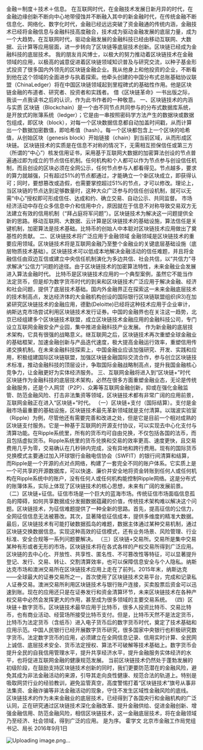 金融＝制度＋技术＋信息。
在互联网时代，在金融技术发展日新月异的时代，在金融边缘创新不断向中心地带侵蚀并不断融入其中的新金融时代，在传统金融不断信息化、网络化、数字化时代，金融已经远远突破了资金融通的传统内涵，金融技术已经将金融信息与金融科技高度融合，技术成为驱动金融发展的底层力量，成为一个大趋势。在互联网时代，驱动金融发展的金融科技已经由移动互联网、大数据、云计算等应用层面，进一步转向了区块链等底层技术创新。区块链已经成为金融科技的底层技术。
我的朋友肖风博士，以极大的努力推动着区块链技术在金融领域的应用，以极高的诚意促进着区块链领域知识普及与研究交流，以种子基金形式投资了很多国内外领先的区块链金融企业。我从他身上和他投资的企业，不断看到他在这个领域的全面进步与执着探索。他牵头创建的中国分布式总账基础协议联盟（ChinaLedger）将在中国区块链领域起到里程碑式的基础性作用。他是区块链金融的布道者、研究者、投资者和实践者。
借《区块链革命》一书出版之际，我谈一点我读书之后的认识，作为此书作者的一种敬意。
一、区块链技术的内涵与实质
区块链（Blockchain）是一个由不同节点共同参与的分布式数据库系统，是开放式的账簿系统（ledger）；它是由一串按照密码学方法产生的数据块或数据包组成，即区块（block），对每一个区块数据信息都自动加盖时间戳，从而计算出一个数据加密数值，即哈希值（hash）。每一个区块都包含上一个区块的哈希值，从创始区块（genesis block）开始链接（chain）到当前区域，从而形成区块链。
区块链技术的实质是在信息不对称的情况下，无需相互担保信任或第三方（所谓的“中心”）核发信用证书，采用基于互联网大数据的加密算法创设的节点普遍通过即为成立的节点信任机制。任何机构和个人都可以作为节点参与创设信任机制，而且创设的区块必须在全网公示，任何节点参与人都看得见。节点越多，要求的算力就越强，只有超过51%的节点都通过，才能确立一个新区块成立，即获得认可；同时，要想篡改或造假，也需要掌控超过51%的节点，才可以修改。理论上，当区块链的节点达到足够数量时，这种大众广泛参与的信任创设机制，就可以无需“中心”授权即可形成信任、达成和约、确立交易、自动公示、共同监督。
市场经济活动中存在众多信息中介和信用中介，原因就在于信息不对称导致交易双方无法建立有效的信用机制（“拜占庭将军问题”）。区块链技术为解决这一问题提供全新的思路。移动互联网、大数据、云计算是区块链技术的基础设施，算法信任是关键机制，加密算法是技术基础。比特币的创始人中本聪对区块链技术应用做出了奠基性的贡献。
二、区块链技术将广泛应用于金融领域
金融领域是区块链技术的重要应用领域。区块链技术将是互联网金融乃至整个金融业的关键底层基础设施（底层物质技术基础）。区块链技术可以低成本地解决金融活动的信任难题，并且将金融信任由双边互信或建立中央信任机制演化为多边共信、社会共信，以“共信力”寻求解决“公信力”问题的途径。由于区块链技术的加密算法特性，未来金融业会发展进入算法金融时代。
比特币是区块链技术应用的一个典型案例，虽然它不能当作法定货币，但是却为数字货币时代的到来和区块链技术广泛应用于解决金融、经济和社会问题，提供了底层技术基础。国内外金融界正在探索这一未来金融底层技术的技术制高点，发达经济体的大金融机构创设的国际银行区块链联盟组织(R3)在加紧研究区块链技术的金融应用，德勤(Deloitte)已经将这种技术应用于企业审计，纳斯达克市场尝试利用区块链技术发行证券。中国的金融界也在关注这一趋势，北京已经组建多个区块链技术联盟，成立区块链技术金融应用的金融科技公司，专门设立互联网金融安全产业园，集中推进金融科技产业发展。
作为新金融的底层技术架构，它具有很强的战略意义。继互联网之后，区块链技术再次重塑全球金融业的基础框架，加速金融创新与产品迭代速度，极大提高金融运行效率，重塑信用传递交换机制。在未来金融科技探索上，中国金融业应该加强研究、开发、实践和应用，积极组建国际区块链联盟，加强区块链金融国际交流合作，参与创立区块链技术标准，推动金融科技的顶层设计，争取国际金融战略制高点，提升我国金融核心竞争力，让金融更好为实体经济服务。
三、互联网金融将进入到“区块链+”时代
区块链作为金融科技的底层技术架构，必然在很多方面重塑金融业态，无论是传统金融服务，还是个人网贷（P2P）、众筹等互联网金融创新，抑或在强化金融监管、防范金融风险、打击非法集资等领域，区块链技术都有非常广阔的应用前景，互联网金融正在进入“区块链+”时代。
（一）区块链+支付（国际结算）。支付是金融市场最重要的基础设施，区块链技术最先革新领域就是支付清算。以瑞波实验室（Ripple）为例，尽管他还有需要完善和改进之处，但是它是目前一个相对成熟的区块链支付服务。它是一种基于互联网的开源支付协议，可以实现去中心化支付与清算功能。在Ripple系统里，所有的货币均可自由兑换，不仅包括各国的法币，而且包括虚拟货币。Ripple系统里的货币兑换和交易的效率更高、速度更快，且交易费用几乎为零，交易确认在几秒钟内完成，没有异地和跨行费用。现有的国际货币兑换模式主要通过加入环球银行金融电信协会（SWFIT）的银行间清算和结算，而Ripple是一个开源的点对点网络，构建了一套完全不同的账户体系。它实质上是一个可共享的开源数据库，可以快速、廉价并安全地将资金转账到任何人或任何机构在Ripple系统中的账户，没有任何人或任何机构能控制Ripple网络。这是分布式的账簿体系，实际上体现了区块链技术的核心思想，未来有广阔的发展前景。
（二）区块链+征信。征信市场是一个巨大的蓝海市场。传统征信市场面临信息孤岛的障碍，如何共享数据成分发掘数据蕴藏的价值，传统技术架构难以解决这个问题。区块链技术，为征信难题提供了一种全新的思路。首先，提高征信的公信力，全网征信信息无法被篡改。其次，显著降低征信成本，提供多维度的精准大数据。最后，区块链技术有可能打破数据孤岛的难题，数据主体通过某种交易机制，通过区块链交换数据信息。实现这种高效的征信模式，还有业务场景、风险管理、行业标准、安全合规等一系列问题要解决。
（三）区块链+交易所。交易所是集中交易某种有形或者无形的市场，区块链技术将在各式各样的产权交易所得到广泛应用。区块链的去中心化、开放性、共享性、匿名性、不可篡改性等特征，可以显著提升登记、发行、交易、转让、交割清算效率，也可以保障信息安全与个人隐私。纳斯达克市场和澳洲交易所在区块链技术应用上走在了前列。2015年末，纳斯达克——全球最大的证券交易所之一，首次使用了区块链技术交易平台，完成和记录私人证券交易。澳洲交易所利用区块链技术与银行账户连接，买卖股票后资金可以迅速到账。现在的应用还只是在证券发行和资金清算环节，未来区块链技术在各种产权交易中必然会发挥更大的作用，甚至成为很多领域的主要交易系统。
（四）区块链＋数字货币。区块链技术最早应用于比特币，很多人投资比特币、交易比特币，也有商业活动、经营场所接受比特币支付。但是，比特币天然不是法定货币，比特币为法定货币（含纸币）进入电子货币后的数字货币时代，奠定了技术基础和应用示范。中国人民银行已经开展数字货币研究，很多国家中央银行也积极研究数字货币。法定数字货币的应用，必须建立在全网信息记录、信用实时计算、全民网上诚信、底层技术安全、货币法定授权、算法不可破解等技术基础上。数字货币会提升全民的自我信用管理水平，提升共享经济水平，提升金融服务实体经济的水平，也将促进互联网金融的健康规范发展。
当前区块链技术仍然处于蓬勃发展的初级阶段，在鼓励支持区块链技术创新的同时，我们更要防范潜在的金融风险，避免其成为非法金融活动的来源，引导其走向良性健康、规范合法的轨道上。特别是吸取网贷行业的经验教训，避免监管真空，高度警惕打着“区块链技术”旗号从事非法集资、金融诈骗等非法金融活动的现象，守住不发生区域性金融风险的底线。
区块链技术的作为未来金融业的底层技术，已经得到了各国央行和金融机构的广泛认同，正在研究通过区块链技术深化金融改革、提升金融供给、促进金融创新、增强金融信用、防范金融风险，相信区块链技术，这一金融底层技术，将在金融领域乃至经济、社会领域，得到广泛的应用。
是为序。
霍学文
 北京市金融工作局党组书记、局长
 2016年9月1日

![Uploading image.png…]()
